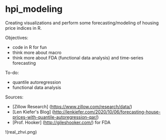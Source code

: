 # hpi_modeling

Creating visualizations and perform some forecasting/modeling of housing price indices in R.

Objectives:
* code in R for fun
* think more about macro
* think more about FDA (functional data analysis) and time-series forecasting

To-do:
* quantile autoregression 
* functional data analysis

Sources:
* [Zillow Research] (https://www.zillow.com/research/data/)
* [Len Kiefer's Blog] (http://lenkiefer.com/2020/10/06/forecasting-house-prices-with-quantile-autoregression-qar/)
* [Prof. Hooker] (http://gileshooker.com/) for FDA

!(real_zhvi.png)